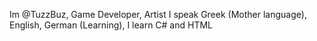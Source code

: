 Im @TuzzBuz,
Game Developer, Artist
I speak Greek (Mother language), English, German (Learning),
I learn C# and HTML
